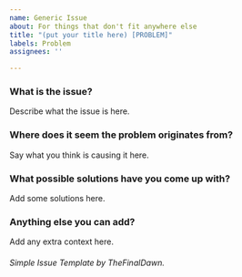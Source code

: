 ```yaml
---
name: Generic Issue
about: For things that don't fit anywhere else
title: "(put your title here) [PROBLEM]"
labels: Problem
assignees: ''

---
```


### What is the issue?
Describe what the issue is here.  
  
### Where does it seem the problem originates from?
Say what you think is causing it here.  
  
### What possible solutions have you come up with?
Add some solutions here.  
  
### Anything else you can add?
Add any extra context here.  
###### Simple Issue Template by TheFinalDawn.
